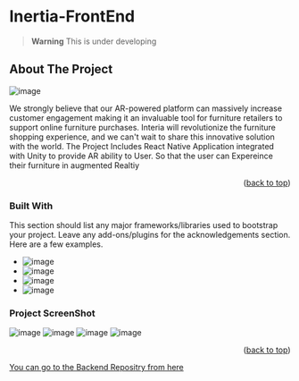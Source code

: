 # Inertia-FrontEnd

> **Warning**
> This is under developing

<!-- ABOUT THE PROJECT -->
## About The Project


![image](https://user-images.githubusercontent.com/62180086/225617727-52e15228-4de3-4c8c-bf0e-0cd6351483e3.png)

We strongly believe that our AR-powered platform can massively increase customer engagement making it an invaluable tool for furniture retailers to
support online furniture purchases. Interia will revolutionize the furniture shopping experience, and we can't wait to share this innovative solution with the world.
The Project Includes React Native Application integrated with Unity to provide AR ability to User. So that the user can Expereince their furniture in augmented Realtiy

<p align="right">(<a href="#readme-top">back to top</a>)</p>

### Built With

This section should list any major frameworks/libraries used to bootstrap your project. Leave any add-ons/plugins for the acknowledgements section. Here are a few examples.

* ![image](https://user-images.githubusercontent.com/62180086/225618016-3be68c31-c725-4619-a08f-dd2ca3f81419.png)
* ![image](https://user-images.githubusercontent.com/62180086/225618079-86fdd4de-a119-4c8f-a6ee-9d44145334fc.png)
* ![image](https://user-images.githubusercontent.com/62180086/225618141-baf9b22d-f9a1-4cb4-80c0-a2794bc2e117.png)
* ![image](https://user-images.githubusercontent.com/62180086/225618243-39dc823a-34b9-4fb5-bc01-c053903ba9b0.png)

### Project ScreenShot

![image](https://user-images.githubusercontent.com/62180086/225620434-fd485ea9-2ecf-4882-9ffb-f5425b164250.png)
![image](https://user-images.githubusercontent.com/62180086/225620459-d16b5d95-6b00-4b71-a3f9-7c35e5f25cfe.png)
![image](https://user-images.githubusercontent.com/62180086/225620627-ae10a307-f3f7-4af3-af33-8edf236dd737.png)
![image](https://user-images.githubusercontent.com/62180086/225620762-0d5f7bba-f870-4214-9134-7ea674a1c043.png)





<p align="right">(<a href="#readme-top">back to top</a>)</p>




[You can go to the Backend Repositry from here](https://github.com/saboorqais/interia-backend)
